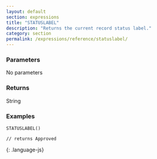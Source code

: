 ```yaml
---
layout: default
section: expressions
title: "STATUSLABEL"
description: "Returns the current record status label."
category: section
permalink: /expressions/reference/statuslabel/
---
```


### Parameters

No parameters

### Returns

String

### Examples

~~~
STATUSLABEL()

// returns Approved
~~~
{: .language-js}